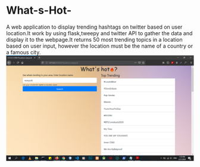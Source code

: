 # What-s-Hot-
A web application to display trending hashtags on twitter based on user location.It work by using flask,tweepy and twitter API to gather the data and display it to the webpage.It returns 50 most trending topics in a location based on user input, however the location must be the name of a country or a famous city.
![screenshot](https://github.com/Jump3rX/What-s-Hot-/blob/master/whats%20hot/Screenshot%20(72).png)

